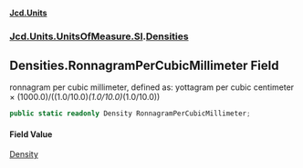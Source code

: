#### [Jcd.Units](index.md 'index')
### [Jcd.Units.UnitsOfMeasure.SI](Jcd.Units.UnitsOfMeasure.SI.md 'Jcd.Units.UnitsOfMeasure.SI').[Densities](Densities.md 'Jcd.Units.UnitsOfMeasure.SI.Densities')

## Densities.RonnagramPerCubicMillimeter Field

ronnagram per cubic millimeter, defined as: yottagram per cubic centimeter × (1000.0)/((1.0/10.0)*(1.0/10.0)*(1.0/10.0))

```csharp
public static readonly Density RonnagramPerCubicMillimeter;
```

#### Field Value
[Density](Density.md 'Jcd.Units.UnitTypes.Density')
